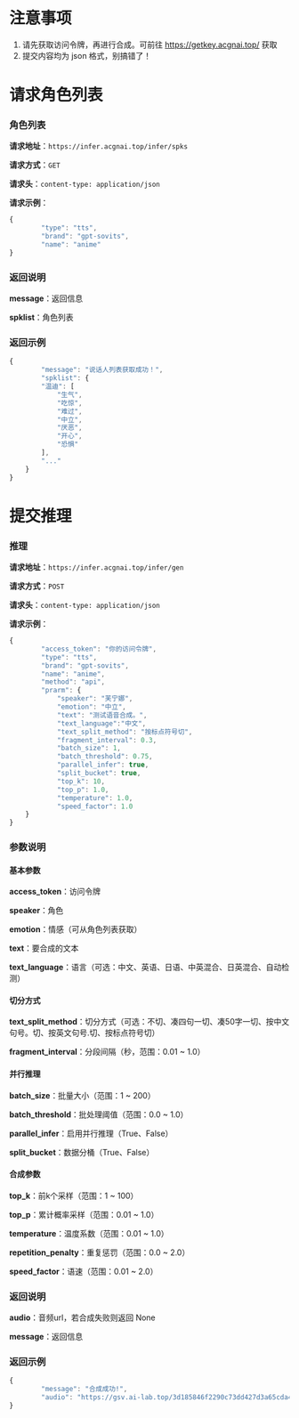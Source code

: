 # 注意事项

1. 请先获取访问令牌，再进行合成。可前往 https://getkey.acgnai.top/ 获取
2. 提交内容均为 json 格式，别搞错了！

# 请求角色列表

### 角色列表

**请求地址**：`https://infer.acgnai.top/infer/spks`

**请求方式**：`GET`

**请求头**：`content-type: application/json`

**请求示例**：

```javascript
{
        "type": "tts",
        "brand": "gpt-sovits",
        "name": "anime"
}
```

### **返回说明**

**message**：返回信息

**spklist**：角色列表

### **返回示例**

```javascript
{
        "message": "说话人列表获取成功！",
        "spklist": {
		"温迪": [
			"生气",
			"吃惊",
			"难过",
			"中立",
			"厌恶",
			"开心",
			"恐惧"
		],
		"..."
	}
}
```

# 提交推理

### **推理**

**请求地址**：`https://infer.acgnai.top/infer/gen`

**请求方式**：`POST`

**请求头**：`content-type: application/json`

**请求示例**：

```javascript
{
        "access_token": "你的访问令牌",
        "type": "tts",
        "brand": "gpt-sovits",
        "name": "anime",
        "method": "api",
        "prarm": {
            "speaker": "芙宁娜",
            "emotion": "中立",
            "text": "测试语音合成。",
            "text_language":"中文",
            "text_split_method": "按标点符号切",
            "fragment_interval": 0.3,
            "batch_size": 1,
            "batch_threshold": 0.75,
            "parallel_infer": true,
            "split_bucket": true,
            "top_k": 10,
            "top_p": 1.0,
            "temperature": 1.0,
            "speed_factor": 1.0
    }
}
```

### **参数说明**
#### 基本参数

**access_token**：访问令牌

**speaker**：角色

**emotion**：情感（可从角色列表获取）

**text**：要合成的文本

**text_language**：语言（可选：中文、英语、日语、中英混合、日英混合、自动检测）

#### 切分方式

**text_split_method**：切分方式（可选：不切、凑四句一切、凑50字一切、按中文句号。切、按英文句号.切、按标点符号切）

**fragment_interval**：分段间隔（秒，范围：0.01 ~ 1.0）

#### 并行推理

**batch_size**：批量大小（范围：1 ~ 200）

**batch_threshold**：批处理阈值（范围：0.0 ~ 1.0）

**parallel_infer**：启用并行推理（True、False）

**split_bucket**：数据分桶（True、False）

#### 合成参数

**top_k**：前k个采样（范围：1 ~ 100）

**top_p**：累计概率采样（范围：0.01 ~ 1.0）

**temperature**：温度系数（范围：0.01 ~ 1.0）

**repetition_penalty**：重复惩罚（范围：0.0 ~ 2.0）

**speed_factor**：语速（范围：0.01 ~ 2.0）

### **返回说明**

**audio**：音频url，若合成失败则返回 None

**message**：返回信息

### **返回示例**

```javascript
{
        "message": "合成成功!",
        "audio": "https://gsv.ai-lab.top/3d185846f2290c73dd427d3a65cda40c.wav"
}
```